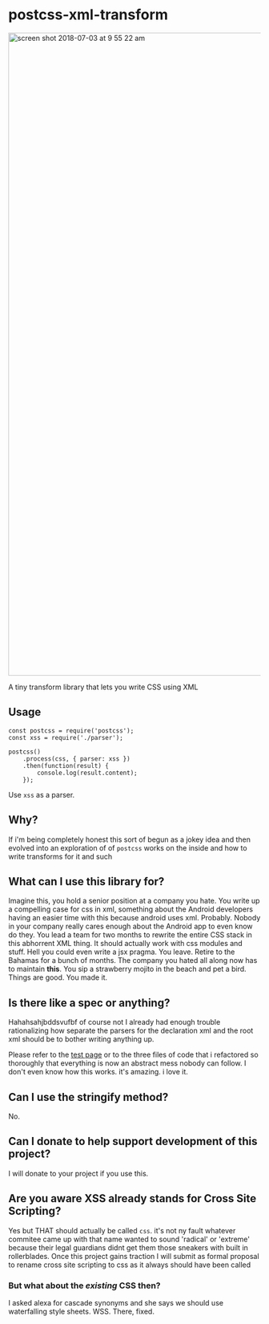 # postcss-xml-transform

<img width="1282" alt="screen shot 2018-07-03 at 9 55 22 am" src="https://user-images.githubusercontent.com/11539094/42209746-56321c32-7ea7-11e8-90e3-738b615b530a.png">

A tiny transform library that lets you write CSS using XML

## Usage

```
const postcss = require('postcss');
const xss = require('./parser');

postcss()
	.process(css, { parser: xss })
	.then(function(result) {
		console.log(result.content);
	});
```

Use `xss` as a parser.

## Why?

If i'm being completely honest this sort of begun as a jokey idea and then evolved into an exploration of of `postcss` works on the inside and how to write transforms for it and such

## What can I use this library for?

Imagine this, you hold a senior position at a company you hate. You write up a compelling case for css in xml, something about the Android developers having an easier time with this because android uses xml. Probably. Nobody in your company really cares enough about the Android app to even know do they.
You lead a team for two months to rewrite the entire CSS stack in this abhorrent XML thing. It should actually work with css modules and stuff.
Hell you could even write a jsx pragma. You leave. Retire to the Bahamas for a bunch of months. The company you hated all along now has to maintain **this**. You sip a strawberry mojito in the beach and pet a bird. Things are good. You made it.

## Is there like a spec or anything?

Hahahsahjbddsvufbf of course not I already had enough trouble rationalizing how separate the parsers for the declaration xml and the root xml should be to bother writing anything up.

Please refer to the [test page](https://iron-door.glitch.me) or to the three files of code that i refactored so thoroughly that everything is now an abstract mess nobody can follow. I don't even know how this works. it's amazing. i love it.

## Can I use the stringify method?

No.

## Can I donate to help support development of this project?

I will donate to your project if you use this.

## Are you aware XSS already stands for Cross Site Scripting?

Yes but THAT should actually be called `css`. it's not ny fault whatever commitee came up with that name wanted to sound 'radical' or 'extreme' because their legal guardians didnt get them those sneakers with built in rollerblades. Once this project gains traction I will submit as formal proposal to rename cross site scripting to css as it always should have been called

### But what about the _existing_ CSS then?

I asked alexa for cascade synonyms and she says we should use waterfalling style sheets. WSS. There, fixed.
